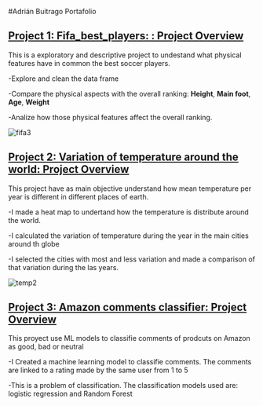 
#Adrián Buitrago Portafolio


## [Project 1: Fifa_best_players: : Project Overview](https://github.com/Chelo-ad/Fifa_best_players/blob/main/README.md)

This is a exploratory and descriptive project to undestand what physical features have in common the best soccer players.

-Explore and clean the data frame

-Compare the physical aspects with the overall ranking: **Height**, **Main foot**, **Age**, **Weight**

-Analize how those physical features affect the overall ranking.

![fifa3](https://user-images.githubusercontent.com/74560416/158917309-783af52c-c8dd-4f0c-bc81-3d5d5e62b978.png)


## [Project 2: Variation of temperature around the world: Project Overview](https://github.com/Chelo-ad/Temperature_around_the_World/blob/main/README.md)

This project have as main objective understand how mean temperature per year is different in different places of earth. 

-I made a heat map to undertand how the temperature is distribute around the world.

-I calculated the variation of temperature during the year in the main cities around th globe

-I selected the cities with most and less variation and made a comparison of that variation during the las years.

![temp2](https://user-images.githubusercontent.com/74560416/158917384-1fe7a2c9-12de-431d-8249-a2d4065854c1.png)


## [Project 3: Amazon comments classifier: Project Overview](https://github.com/Chelo-ad/Comments_classifier/blob/main/README.md)

This proyect use ML models to classifie comments of prodcuts on Amazon as good, bad or neutral

-I Created a machine learning model to classifie comments. The comments are linked to  a rating made by the same user from 1 to 5

-This is a problem of classification. The classification models used are: logistic regression and Random Forest

 
